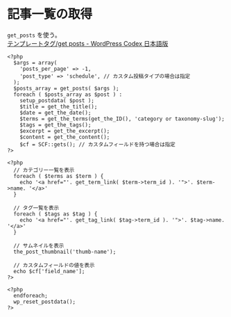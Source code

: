 # 記事一覧の取得

`get_posts` を使う。  
[テンプレートタグ/get posts - WordPress Codex 日本語版](https://wpdocs.osdn.jp/%E3%83%86%E3%83%B3%E3%83%97%E3%83%AC%E3%83%BC%E3%83%88%E3%82%BF%E3%82%B0/get_posts)

    <?php
      $args = array(
        'posts_per_page' => -1,
        'post_type' => 'schedule', // カスタム投稿タイプの場合は指定
      );
      $posts_array = get_posts( $args );
      foreach ( $posts_array as $post ) :
        setup_postdata( $post );
        $title = get_the_title();
        $date = get_the_date();
        $terms = get_the_terms(get_the_ID(), 'category or taxonomy-slug');
        $tags = get_the_tags();
        $excerpt = get_the_excerpt();
        $content = get_the_content();
        $cf = SCF::gets(); // カスタムフィールドを持つ場合は指定
    ?>

    <?php
      // カテゴリー一覧を表示
      foreach ( $terms as $term ) {
        echo '<a href="'. get_term_link( $term->term_id ). '">'. $term->name. '</a>'
      }

      // タグ一覧を表示
      foreach ( $tags as $tag ) {
        echo '<a href="'. get_tag_link( $tag->term_id ). '">'. $tag->name. '</a>'
      }

      // サムネイルを表示
      the_post_thumbnail('thumb-name');

      // カスタムフィールドの値を表示
      echo $cf['field_name'];
    ?>

    <?php
      endforeach;
      wp_reset_postdata();
    ?>
